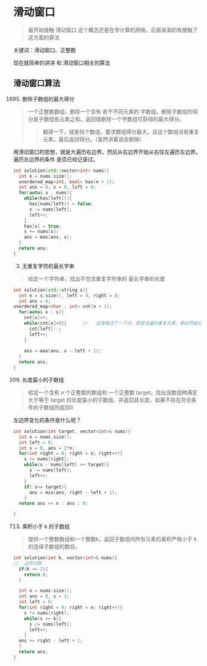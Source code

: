 # 滑动窗口
> 最开始接触 滑动窗口  这个概念还是在学计算机网络。后面渐渐的有接触了这方面的算法

关键词：滑动窗口、正整数

现在就简单的讲讲 和 滑动窗口相关的算法

## 滑动窗口算法

1695. 删除子数组的最大得分
> 一个正整数数组，删除一个含有 若干不同元素的 字数组。删除子数组的得分是子数组各元素之和。返回值删除一个字数组可获得的最大得分。
> > 翻译一下，就是找个数组，要求数组得分最大，且这个数组没有重复元素。最后返回得分。（虽然讲着说会删掉）

用滑动窗口的思想，就是大遍历右边界，然后从右边界开始从右往左遍历左边界。遍历左边界的条件  是否已经记录过。


```c++
int solution(std::vector<int> nums){
  int n = nums.size();
  unordered_map<int, bool> has(n + 1);
  int ans = 0, s = 0, lsft = 0;
  for(auto& x : nums){
    while(has[left])){
      has[nums[left]] = false;
      s -= nums[left];
      left++;
    }
    has[x] = true;
    s += nums[x];
    ans = max(ans, s);
  }
  return ans;
}

```

3. 无重复字符的最长字串
> 给定一个字符串，找出不包含重复字符串的 最长字串的长度

```c++
int solution(std::string s){
  int n = s.size(), left = 0, right = 0;
  int ans = 0;
unordered_map<char , int> cnt(n + 1);
  for(auto& x : s){
    cnt[x]++;
    while(cnt[x]>0}{      //   这里暗流了一个点，就是当遍历重复元素，那必然是在 left 处重复了。 
      cnt[left]--;
      left++;
    }
    
    ans = max(ans, x - left + 1);
  }
  return ans;
}

```

209. 长度最小的子数组
> 给定一个含有 n 个正整数的数组和 一个正整数 target。找出该数组种满足大于等于 target 的长度最小的子数组，并返回其长度，如果不存在符合条件的子数组则返回0

左边界变化的条件是什么呢？

```c++
int solution(int target, vector<int>& nums){
  int n = nums.size();
  int left = 0;
  int s = 0, ans = 2*n;
  for(int right = 0; right < n; right++){
    s += nums[right];
    while(s - nums[left] >= target){
      s -= nums[left];
      left++;
    }
    if( s>= target){
      ans = min(ans, right - left + 1);
    }
  return ans <= n : ans : 0;

}
```
713. 乘积小于 k 的子数组
> 提供一个整数数组和一个整数k，返回子数组内所有元素的乘积严格小于 k 的连续子数组的数目。

```c++
int solution(int k, vector<int>& nums){
//  边界问题
  if(k <= 1){
    return 0;
  }

  int n = nums.size();
  int ans = 0, s = 1;
  int left = 0;
  for(int right = 0; right < n; right++){
    s *= nums[right];
    while(s >= k){
      s /= nums[left];
      left++;
    }
  ans += right - left + 1;
  }
  return ans;
}

```

